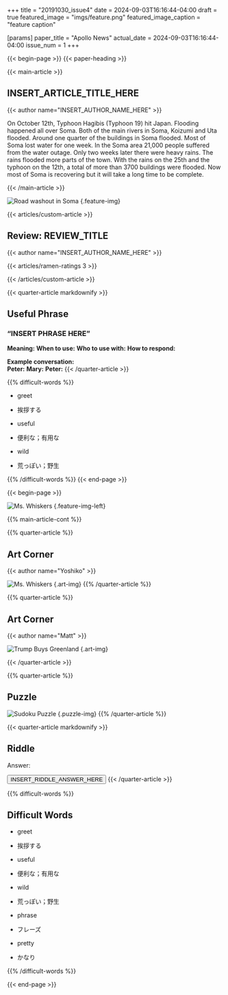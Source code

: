 +++
title = "20191030_issue4"
date = 2024-09-03T16:16:44-04:00
draft = true
featured_image = "imgs/feature.png"
featured_image_caption = "feature caption"

[params]
    paper_title = "Apollo News"
    actual_date = 2024-09-03T16:16:44-04:00
    issue_num = 1
+++

<!-- you can put percent signs on this instead of <> to process markdown -->
{{< begin-page >}}
{{< paper-heading >}}

{{< main-article >}}
<!-- The main english article should not be more than 740 characters -->
<!-- The main japanese article should not be more than 350 characters -->
<h2> INSERT_ARTICLE_TITLE_HERE </h2>
{{< author name="INSERT_AUTHOR_NAME_HERE" >}}

On October 12th, Typhoon Hagibis (Typhoon 19) hit Japan. Flooding happened all over Soma. Both of the main rivers in Soma, Koizumi and Uta flooded. Around one quarter of the buildings in Soma flooded. Most of Soma lost water for one week. In the Soma area 21,000 people suffered from the water outage.  Only two weeks later there were heavy rains. The rains flooded more parts of the town. With the rains on the 25th and the typhoon on the 12th, a total of more than 3700 buildings were flooded. Now most of Soma is recovering but it will take a long time to be complete. 

{{< /main-article >}}

![Road washout in Soma](imgs/floodsoma.jpg)
{.feature-img}

{{< articles/custom-article >}}
<!-- a quarter article should not be more than 600 char -->
<h2>Review: REVIEW_TITLE</h2>
{{< author name="INSERT_AUTHOR_NAME_HERE" >}}

<!-- Change the Ramen rating number to be the number out of five -->
{{< articles/ramen-ratings 3 >}}

{{< /articles/custom-article >}}



{{< quarter-article markdownify >}}
## Useful Phrase
### “INSERT PHRASE HERE”

**Meaning:**
**When to use:** 
**Who to use with:** 
**How to respond:** 


**Example conversation:**  
**Peter:**
**Mary:** 
**Peter:** 
{{< /quarter-article >}}


{{% difficult-words %}}
<!-- max number of difficult words is 10 -->

* greet
* 挨拶する 

* useful
* 便利な；有用な  

* wild
* 荒っぽい；野生



{{% /difficult-words %}}
{{< end-page >}}

{{< begin-page >}}

![Ms. Whiskers](imgs/feature.jpg)
{.feature-img-left}

{{% main-article-cont %}}



{{% quarter-article %}}
<!-- a quarter article should not be more than 600 char -->
## Art Corner
{{< author name="Yoshiko" >}}

![Ms. Whiskers](imgs/feature.jpg)
{.art-img}
{{% /quarter-article %}}

{{% quarter-article %}}
<!-- a quarter article should not be more than 600 char -->
## Art Corner
{{< author name="Matt" >}}

![Trump Buys Greenland](imgs/feature.jpg)
{.art-img}


{{< /quarter-article >}}

{{% quarter-article %}}
<!-- a quarter article should not be more than 600 char -->
## Puzzle

![Sudoku Puzzle](imgs/feature.jpg)
{.puzzle-img}
{{% /quarter-article %}}

{{< quarter-article markdownify >}}
<!-- a quarter article should not be more than 630 char -->
## Riddle #

Answer:

<button class="spoiler">INSERT_RIDDLE_ANSWER_HERE</button>
{{< /quarter-article >}}

{{% difficult-words %}}
<!-- max number of difficult words is 10 -->
## Difficult Words
* greet
* 挨拶する 

* useful
* 便利な；有用な  

* wild
* 荒っぽい；野生

* phrase
* フレーズ

* pretty  
* かなり




{{% /difficult-words %}}


{{< end-page >}}